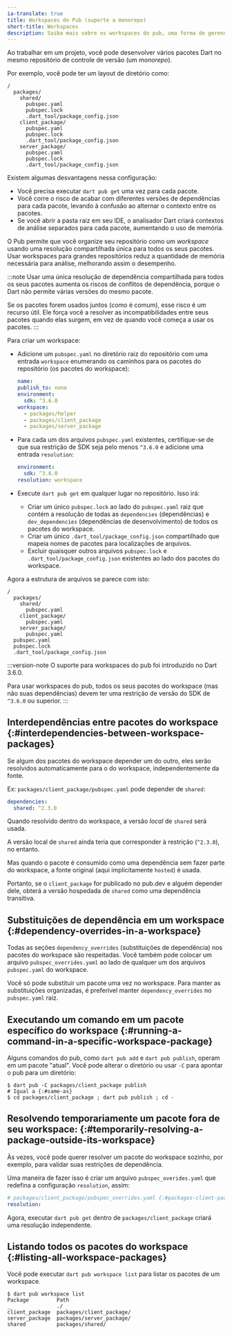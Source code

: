 ```yaml
---
ia-translate: true
title: Workspaces do Pub (suporte a monorepo)
short-title: Workspaces
description: Saiba mais sobre os workspaces do pub, uma forma de gerenciar monorepos de pacotes.
---
```


Ao trabalhar em um projeto, você pode desenvolver vários pacotes Dart no mesmo
repositório de controle de versão (um _monorepo_).

Por exemplo, você pode ter um layout de diretório como:

```plaintext
/
  packages/
    shared/
      pubspec.yaml
      pubspec.lock
      .dart_tool/package_config.json
    client_package/
      pubspec.yaml
      pubspec.lock
      .dart_tool/package_config.json
    server_package/
      pubspec.yaml
      pubspec.lock
      .dart_tool/package_config.json
```

Existem algumas desvantagens nessa configuração:

* Você precisa executar `dart pub get` uma vez para cada pacote.
* Você corre o risco de acabar com diferentes versões de dependências para cada
  pacote, levando à confusão ao alternar o contexto entre os pacotes.
* Se você abrir a pasta raiz em seu IDE, o analisador Dart criará
  contextos de análise separados para cada pacote, aumentando o uso de memória.

O Pub permite que você organize seu repositório como um _workspace_ usando uma
resolução compartilhada única para todos os seus pacotes.
Usar workspaces para grandes repositórios reduz a quantidade de memória
necessária para análise, melhorando assim o desempenho.

:::note
Usar uma única resolução de dependência compartilhada para todos os seus
pacotes aumenta os riscos de conflitos de dependência, porque o Dart não
permite várias versões do mesmo pacote.

Se os pacotes forem usados juntos (como é comum), esse risco é um recurso útil.
Ele força você a resolver as incompatibilidades entre seus pacotes quando elas
surgem, em vez de quando você começa a usar os pacotes.
:::

Para criar um workspace:

* Adicione um `pubspec.yaml` no diretório raiz do repositório com uma entrada
  `workspace` enumerando os caminhos para os pacotes do repositório (os pacotes do
  workspace):

  ```yaml
  name: _
  publish_to: none
  environment:
    sdk: ^3.6.0
  workspace:
    - packages/helper
    - packages/client_package
    - packages/server_package
  ```

* Para cada um dos arquivos `pubspec.yaml` existentes, certifique-se de que
  sua restrição de SDK seja pelo menos `^3.6.0` e adicione uma entrada `resolution`:

  ```yaml
  environment:
    sdk: ^3.6.0
  resolution: workspace
  ```

* Execute `dart pub get` em qualquer lugar no repositório. Isso irá:
  * Criar um único `pubspec.lock` ao lado do `pubspec.yaml` raiz que contém a
    resolução de todas as `dependencies` (dependências) e `dev_dependencies`
    (dependências de desenvolvimento) de todos os pacotes do workspace.
  * Criar um único `.dart_tool/package_config.json` compartilhado que mapeia
    nomes de pacotes para localizações de arquivos.
  * Excluir quaisquer outros arquivos `pubspec.lock` e
    `.dart_tool/package_config.json` existentes ao lado dos pacotes do workspace.

Agora a estrutura de arquivos se parece com isto:

```plaintext
/
  packages/
    shared/
      pubspec.yaml
    client_package/
      pubspec.yaml
    server_package/
      pubspec.yaml
  pubspec.yaml
  pubspec.lock
  .dart_tool/package_config.json
```

:::version-note
O suporte para workspaces do pub foi introduzido no Dart 3.6.0.

Para usar workspaces do pub, todos os seus pacotes do workspace (mas não suas
dependências) devem ter uma restrição de versão do SDK de `^3.6.0` ou superior.
:::

## Interdependências entre pacotes do workspace {:#interdependencies-between-workspace-packages}

Se algum dos pacotes do workspace depender um do outro, eles serão resolvidos
automaticamente para o do workspace, independentemente da fonte.

Ex: `packages/client_package/pubspec.yaml` pode depender de `shared`:

```yaml
dependencies:
  shared: ^2.3.0
```

Quando resolvido dentro do workspace, a versão _local_ de `shared`
será usada.

A versão local de `shared` ainda teria que corresponder à restrição (`^2.3.0`),
no entanto.

Mas quando o pacote é consumido como uma dependência sem fazer parte do
workspace, a fonte original (aqui implicitamente `hosted`) é usada.

Portanto, se o `client_package` for publicado no pub.dev e alguém depender
dele, obterá a versão hospedada de `shared` como uma dependência transitiva.

## Substituições de dependência em um workspace {:#dependency-overrides-in-a-workspace}

Todas as seções `dependency_overrides` (substituições de dependência) nos pacotes
do workspace são respeitadas. Você também pode colocar um arquivo
`pubspec_overrides.yaml` ao lado de qualquer um dos arquivos `pubspec.yaml` do workspace.

Você só pode substituir um pacote uma vez no workspace. Para manter as
substituições organizadas, é preferível manter `dependency_overrides` no `pubspec.yaml` raiz.

## Executando um comando em um pacote específico do workspace {:#running-a-command-in-a-specific-workspace-package}

Alguns comandos do pub, como `dart pub add` e `dart pub publish`, operam em um
pacote "atual". Você pode alterar o diretório ou usar `-C` para apontar o pub
para um diretório:

```console
$ dart pub -C packages/client_package publish
# Igual a {:#same-as}
$ cd packages/client_package ; dart pub publish ; cd -
```

## Resolvendo temporariamente um pacote fora de seu workspace: {:#temporarily-resolving-a-package-outside-its-workspace}

Às vezes, você pode querer resolver um pacote do workspace sozinho, por exemplo,
para validar suas restrições de dependência.

Uma maneira de fazer isso é criar um arquivo `pubspec_overides.yaml` que
redefina a configuração `resolution`, assim:

```yaml
# packages/client_package/pubspec_overrides.yaml {:#packages-client-package-pubspec-overrides-yaml}
resolution:
```

Agora, executar `dart pub get` dentro de `packages/client_package` criará uma
resolução independente.

## Listando todos os pacotes do workspace {:#listing-all-workspace-packages}

Você pode executar `dart pub workspace list` para listar os pacotes de um workspace.

```console
$ dart pub workspace list
Package         Path
_               ./
client_package  packages/client_package/
server_package  packages/server_package/
shared          packages/shared/
```